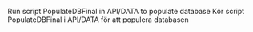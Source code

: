 Run script PopulateDBFinal in API/DATA to populate database
Kör script PopulateDBFinal i API/DATA för att populera databasen
